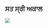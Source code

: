 ## ਸਤ ਸ੍ਰੀ ਅਕਾਲ

![](https://github-readme-stats.vercel.app/api?username=gsc2001&show_icons=true&count_private=true&theme=highcontrast&include_all_commits=true)
